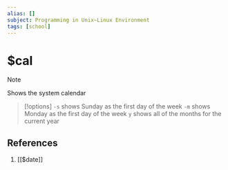 ```yaml
---
alias: []
subject: Programming in Unix~Linux Environment
tags: [school]
---
```

# $cal

>[!note]
> Shows the system calendar

> [!options] 
> `-s` shows Sunday as the first day of the week
> `-m` shows Monday as the first day of the week
> `y` shows all of the months for the current year

## References
1. [[$date]]